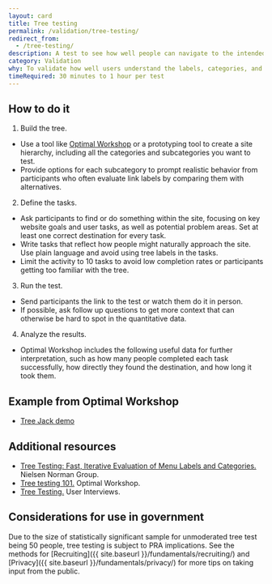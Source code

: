 ```yaml
---
layout: card
title: Tree testing
permalink: /validation/tree-testing/
redirect_from:
  - /tree-testing/
description: A test to see how well people can navigate to the intended location of a given website structure. Conduct tree testing after card sorting to increase confidence in navigation content.
category: Validation
why: To validate how well users understand the labels, categories, and organization of a proposed website structure, and learn where they may get lost while trying to complete a task.
timeRequired: 30 minutes to 1 hour per test
---
```


## How to do it

1. Build the tree. 
- Use a tool like [Optimal Workshop](https://www.optimalworkshop.com/) or a prototyping tool to create a site hierarchy, including all the categories and subcategories you want to test.
- Provide options for each subcategory to prompt realistic behavior from participants who often evaluate link labels by comparing them with alternatives. 
2. Define the tasks. 
- Ask participants to find or do something within the site, focusing on key website goals and user tasks, as well as potential problem areas. Set at least one correct destination for every task.
- Write tasks that reflect how people might naturally approach the site. Use plain language and avoid using tree labels in the tasks.
- Limit the activity to 10 tasks to avoid low completion rates or participants getting too familiar with the tree.
3. Run the test. 
- Send participants the link to the test or watch them do it in person.
- If possible, ask follow up questions to get more context that can otherwise be hard to spot in the quantitative data.
4. Analyze the results.
- Optimal Workshop includes the following useful data for further interpretation, such as how many people completed each task successfully, how directly they found the destination, and how long it took them. 

<section class="method--section method--section--18f-example" markdown="1" >

## Example from Optimal Workshop

- [Tree Jack demo](https://bananacom.optimalworkshop.com/treejack/bananacom-demo-survey)

</section>

<section class="method--section method--section--additional-resources" markdown="1">

## Additional resources

- [Tree Testing: Fast, Iterative Evaluation of Menu Labels and Categories.](https://www.nngroup.com/articles/tree-testing/) Nielsen Norman Group.
- [Tree testing 101.](https://www.optimalworkshop.com/learn/101s/tree-testing/) Optimal Workshop.
- [Tree Testing.](https://www.userinterviews.com/ux-research-field-guide-chapter/tree-testing) User Interviews.

</section>

<section class="method--section method--section--government-considerations" markdown="1" >

## Considerations for use in government  

Due to the size of statistically significant sample for unmoderated tree test being 50 people, tree testing is subject to PRA implications. See the methods for [Recruiting]({{ site.baseurl }}/fundamentals/recruiting/) and [Privacy]({{ site.baseurl }}/fundamentals/privacy/) for more tips on taking input from the public.
</section>
